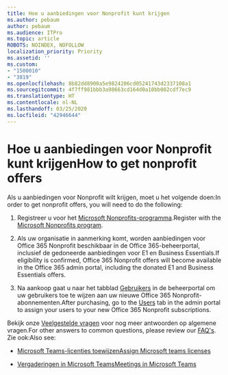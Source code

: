 ```yaml
---
title: Hoe u aanbiedingen voor Nonprofit kunt krijgen
ms.author: pebaum
author: pebaum
ms.audience: ITPro
ms.topic: article
ROBOTS: NOINDEX, NOFOLLOW
localization_priority: Priority
ms.assetid: ''
ms.custom:
- "1500010"
- "3819"
ms.openlocfilehash: 8b82dd8900a5e9824206cd05241743d2337108a1
ms.sourcegitcommit: 4f7ff981bbb3a98663cd164d0a10bb082cdf7ec9
ms.translationtype: HT
ms.contentlocale: nl-NL
ms.lasthandoff: 03/25/2020
ms.locfileid: "42946644"
---
```

# <a name="how-to-get-nonprofit-offers"></a><span data-ttu-id="d0102-102">Hoe u aanbiedingen voor Nonprofit kunt krijgen</span><span class="sxs-lookup"><span data-stu-id="d0102-102">How to get nonprofit offers</span></span>

<span data-ttu-id="d0102-103">Als u aanbiedingen voor Nonprofit wilt krijgen, moet u het volgende doen:</span><span class="sxs-lookup"><span data-stu-id="d0102-103">In order to get nonprofit offers, you will need to do the following:</span></span>

1. <span data-ttu-id="d0102-104">Registreer u voor het [Microsoft Nonprofits-programma](https://go.microsoft.com/fwlink/p/?linkid=2008962).</span><span class="sxs-lookup"><span data-stu-id="d0102-104">Register with the [Microsoft Nonprofits program](https://go.microsoft.com/fwlink/p/?linkid=2008962).</span></span>

2. <span data-ttu-id="d0102-105">Als uw organisatie in aanmerking komt, worden aanbiedingen voor Office 365 Nonprofit beschikbaar in de Office 365-beheerportal, inclusief de gedoneerde aanbiedingen voor E1 en Business Essentials.</span><span class="sxs-lookup"><span data-stu-id="d0102-105">If eligibility is confirmed, Office 365 Nonprofit offers will become available in the Office 365 admin portal, including the donated E1 and Business Essentials offers.</span></span>

3. <span data-ttu-id="d0102-106">Na aankoop gaat u naar het tabblad [Gebruikers](https://admin.microsoft.com/Adminportal/Home#/users) in de beheerportal om uw gebruikers toe te wijzen aan uw nieuwe Office 365 Nonprofit-abonnementen.</span><span class="sxs-lookup"><span data-stu-id="d0102-106">After purchasing, go to the [Users](https://admin.microsoft.com/Adminportal/Home#/users) tab in the admin portal to assign your users to your new Office 365 Nonprofit subscriptions.</span></span>

<span data-ttu-id="d0102-107">Bekijk onze [Veelgestelde vragen](https://www.microsoft.com/microsoft-365/nonprofit/office-365-nonprofit#coreui-heading-67lnrlz) voor nog meer antwoorden op algemene vragen.</span><span class="sxs-lookup"><span data-stu-id="d0102-107">For other answers to common questions, please review our [FAQ's](https://www.microsoft.com/microsoft-365/nonprofit/office-365-nonprofit#coreui-heading-67lnrlz).</span></span> <span data-ttu-id="d0102-108">Zie ook:</span><span class="sxs-lookup"><span data-stu-id="d0102-108">Also see:</span></span>

- [<span data-ttu-id="d0102-109">Microsoft Teams-licenties toewijzen</span><span class="sxs-lookup"><span data-stu-id="d0102-109">Assign Microsoft teams licenses</span></span>](https://docs.microsoft.com/MicrosoftTeams/assign-teams-licenses)

- [<span data-ttu-id="d0102-110">Vergaderingen in Microsoft Teams</span><span class="sxs-lookup"><span data-stu-id="d0102-110">Meetings in Microsoft Teams</span></span>](https://docs.microsoft.com/MicrosoftTeams/tutorial-meetings-in-teams)